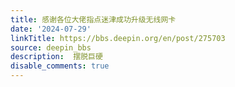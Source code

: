 ```yaml
---
title: 感谢各位大佬指点迷津成功升级无线网卡
date: '2024-07-29'
linkTitle: https://bbs.deepin.org/en/post/275703
source: deepin_bbs
description:  摆脱巨硬 
disable_comments: true
---
```


